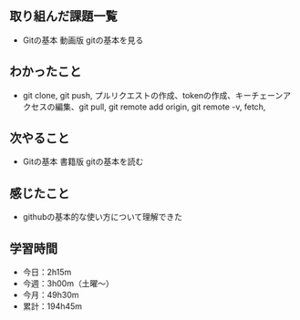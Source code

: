  ## 取り組んだ課題一覧
- Gitの基本 動画版 gitの基本を見る
## わかったこと
- git clone, git push, プルリクエストの作成、tokenの作成、キーチェーンアクセスの編集、git pull, git remote add origin, git remote -v, fetch,    
## 次やること
- Gitの基本 書籍版 gitの基本を読む
## 感じたこと
- githubの基本的な使い方について理解できた
## 学習時間
- 今日：2h15m
- 今週：3h00m（土曜〜）
- 今月：49h30m
- 累計：194h45m